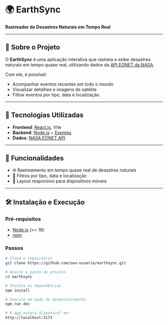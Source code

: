 # 🌍 EarthSync  
**Rastreador de Desastres Naturais em Tempo Real**

---

## 📌 Sobre o Projeto  
O **EarthSync** é uma aplicação interativa que rastreia e exibe desastres naturais em tempo quase real, utilizando dados da [API EONET da NASA](https://eonet.gsfc.nasa.gov/).  

Com ele, é possível:  
- Acompanhar eventos recentes em todo o mundo 
- Visualizar detalhes e imagens de satélite 
- Filtrar eventos por tipo, data e localização 

---

## 🔧 Tecnologias Utilizadas  

- **Frontend**: [React.js](https://react.dev/), Vite 
- **Backend**: [Node.js](https://nodejs.org/) + [Express](https://expressjs.com/)  
- **Dados**: [NASA EONET API](https://eonet.gsfc.nasa.gov/)  

---

## 🚀 Funcionalidades  

- 🌐 Rastreamento em tempo quase real de desastres naturais  
- 📅 Filtros por tipo, data e localização  
- 📲 Layout responsivo para dispositivos móveis  

---

## 🛠️ Instalação e Execução  

### Pré-requisitos  
- [Node.js](https://nodejs.org/) (>= 18)  
- [npm](https://www.npmjs.com/) 

### Passos  

```bash
# Clone o repositório
git clone https://github.com/seu-usuario/earthsync.git

# Acesse a pasta do projeto
cd earthsync

# Instale as dependências
npm install

# Execute em modo de desenvolvimento
npm run dev

# O app estará disponível em:
http://localhost:5173 

